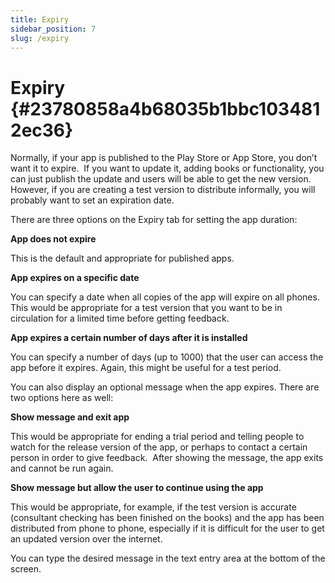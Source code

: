 ```yaml
---
title: Expiry
sidebar_position: 7
slug: /expiry
---
```




# Expiry {#23780858a4b68035b1bbc1034812ec36}


Normally, if your app is published to the Play Store or App Store, you don’t want it to expire.  If you want to update it, adding books or functionality, you can just publish the update and users will be able to get the new version.  However, if you are creating a test version to distribute informally, you will probably want to set an expiration date.


There are three options on the Expiry tab for setting the app duration:


**App does not expire**


This is the default and appropriate for published apps.


**App expires on a specific date**


You can specify a date when all copies of the app will expire on all phones. This would be appropriate for a test version that you want to be in circulation for a limited time before getting feedback.


**App expires a certain number of days after it is installed**


You can specify a number of days (up to 1000) that the user can access the app before it expires. Again, this might be useful for a test period.


You can also display an optional message when the app expires. There are two options here as well:


**Show message and exit app**


This would be appropriate for ending a trial period and telling people to watch for the release version of the app, or perhaps to contact a certain person in order to give feedback.  After showing the message, the app exits and cannot be run again.


**Show message but allow the user to continue using the app**


This would be appropriate, for example, if the test version is accurate (consultant checking has been finished on the books) and the app has been distributed from phone to phone, especially if it is difficult for the user to get an updated version over the internet.


You can type the desired message in the text entry area at the bottom of the screen.


